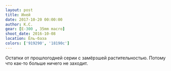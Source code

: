 ```yaml
---
layout: post
title: Иней
date: 2017-10-20 00:00:00
author: К.С.
gear: [E-300 , 35mm macro]
shoot_date: 2016-10-08
location: Ёль-база
colors: ['919290', '18190c']
---
```

Остатки от прошлогодней серии с замёрзшей растительностью. Потому что как-то больше ничего не заходит.
